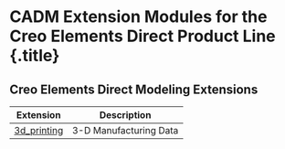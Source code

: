 # CADM Extension Modules for the Creo Elements Direct Product Line {.title}

## Creo Elements Direct Modeling Extensions

| Extension                              |   Description
| -------------------------------------- | -----------------
| [3d_printing](3d_printing/1.6/Home.md) | 3-D Manufacturing Data